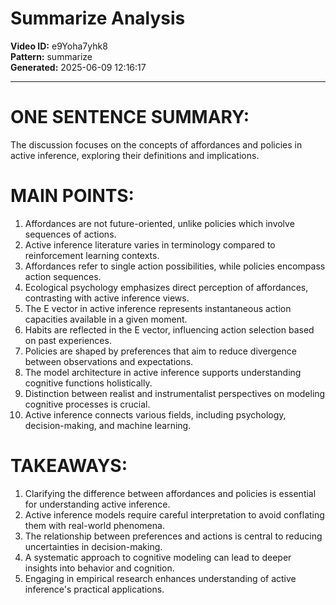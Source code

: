 # Summarize Analysis

**Video ID:** e9Yoha7yhk8  
**Pattern:** summarize  
**Generated:** 2025-06-09 12:16:17  

---

# ONE SENTENCE SUMMARY:
The discussion focuses on the concepts of affordances and policies in active inference, exploring their definitions and implications.

# MAIN POINTS:
1. Affordances are not future-oriented, unlike policies which involve sequences of actions.
2. Active inference literature varies in terminology compared to reinforcement learning contexts.
3. Affordances refer to single action possibilities, while policies encompass action sequences.
4. Ecological psychology emphasizes direct perception of affordances, contrasting with active inference views.
5. The E vector in active inference represents instantaneous action capacities available in a given moment.
6. Habits are reflected in the E vector, influencing action selection based on past experiences.
7. Policies are shaped by preferences that aim to reduce divergence between observations and expectations.
8. The model architecture in active inference supports understanding cognitive functions holistically.
9. Distinction between realist and instrumentalist perspectives on modeling cognitive processes is crucial.
10. Active inference connects various fields, including psychology, decision-making, and machine learning.

# TAKEAWAYS:
1. Clarifying the difference between affordances and policies is essential for understanding active inference.
2. Active inference models require careful interpretation to avoid conflating them with real-world phenomena.
3. The relationship between preferences and actions is central to reducing uncertainties in decision-making.
4. A systematic approach to cognitive modeling can lead to deeper insights into behavior and cognition.
5. Engaging in empirical research enhances understanding of active inference's practical applications.